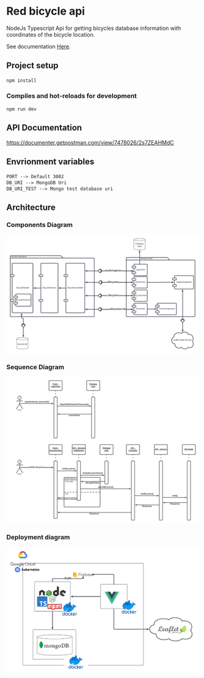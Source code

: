 # Red bicycle api

NodeJs Typescript Api for getting bicycles database information with coordinates of the bicycle location.

See documentation [Here](https://documenter.getpostman.com/view/7478026/2s7ZEAHMdC).

## Project setup
```
npm install
```

### Compiles and hot-reloads for development
```
npm run dev
```

## API Documentation

https://documenter.getpostman.com/view/7478026/2s7ZEAHMdC

## Envrionment variables
```
PORT --> Default 3002
DB_URI --> MongoDB Uri
DB_URI_TEST --> Mongo test database uri
```

## Architecture

### Components Diagram
![components_diagram](https://github.com/jnicolasgomez/bicycle-rest-api/blob/main/documentation/components_diagram.png)
### Sequence Diagram
![sequence_diagram](https://github.com/jnicolasgomez/bicycle-rest-api/blob/main/documentation/diagrama_secuencia.png)
### Deployment diagram
![technologies_diagram](https://github.com/jnicolasgomez/bicycle-rest-api/blob/main/documentation/technology_diagram.png)
